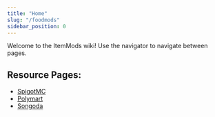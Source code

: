 ```yaml
---
title: "Home"
slug: "/foodmods"
sidebar_position: 0
---
```


Welcome to the ItemMods wiki!
Use the navigator to navigate between pages.

## Resource Pages:

* [SpigotMC](https://www.spigotmc.org/resources/72461/)
* [Polymart](https://polymart.org/resource/15)
* [Songoda](https://songoda.com/marketplace/product/162)

